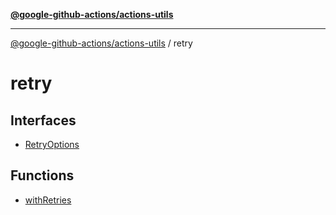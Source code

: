 [**@google-github-actions/actions-utils**](../README.md)

***

[@google-github-actions/actions-utils](../modules.md) / retry

# retry

## Interfaces

- [RetryOptions](interfaces/RetryOptions.md)

## Functions

- [withRetries](functions/withRetries.md)
